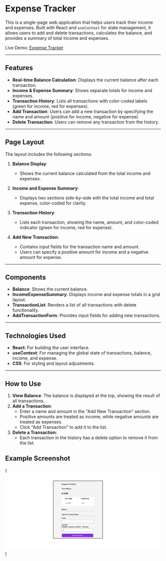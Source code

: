 # Expense Tracker

This is a single-page web application that helps users track their income and expenses. Built with React and `useContext` for state management, it allows users to add and delete transactions, calculates the balance, and provides a summary of total income and expenses.

Live Demo: [Expense Tracker](https://expensetracker987.netlify.app/)

---

## Features

- **Real-time Balance Calculation**: Displays the current balance after each transaction.
- **Income & Expense Summary**: Shows separate totals for income and expenses.
- **Transaction History**: Lists all transactions with color-coded labels (green for income, red for expenses).
- **Add Transaction**: Users can add a new transaction by specifying the name and amount (positive for income, negative for expense).
- **Delete Transaction**: Users can remove any transaction from the history.

---

## Page Layout

The layout includes the following sections:

1. **Balance Display**:
   - Shows the current balance calculated from the total income and expenses.

2. **Income and Expense Summary**:
   - Displays two sections side-by-side with the total income and total expense, color-coded for clarity.
   
3. **Transaction History**:
   - Lists each transaction, showing the name, amount, and color-coded indicator (green for income, red for expense).

4. **Add New Transaction**:
   - Contains input fields for the transaction name and amount.
   - Users can specify a positive amount for income and a negative amount for expense.

---

## Components

- **Balance**: Shows the current balance.
- **IncomeExpenseSummary**: Displays income and expense totals in a grid layout.
- **TransactionList**: Renders a list of all transactions with delete functionality.
- **AddTransactionForm**: Provides input fields for adding new transactions.

---

## Technologies Used

- **React**: For building the user interface.
- **useContext**: For managing the global state of transactions, balance, income, and expense.
- **CSS**: For styling and layout adjustments.

---

## How to Use

1. **View Balance**: The balance is displayed at the top, showing the result of all transactions.
2. **Add a Transaction**:
   - Enter a name and amount in the "Add New Transaction" section.
   - Positive amounts are treated as income, while negative amounts are treated as expenses.
   - Click "Add Transaction" to add it to the list.
3. **Delete a Transaction**: 
   - Each transaction in the history has a delete option to remove it from the list.

## Example Screenshot

(![Expense Tracker Screenshot](image.png))
